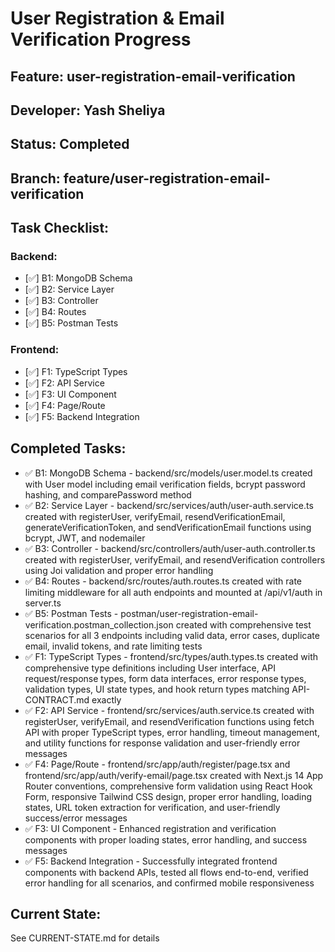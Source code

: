# User Registration & Email Verification Progress

## Feature: user-registration-email-verification
## Developer: Yash Sheliya  
## Status: Completed
## Branch: feature/user-registration-email-verification

## Task Checklist:
### Backend:
- [✅] B1: MongoDB Schema
- [✅] B2: Service Layer
- [✅] B3: Controller  
- [✅] B4: Routes
- [✅] B5: Postman Tests

### Frontend:
- [✅] F1: TypeScript Types
- [✅] F2: API Service
- [✅] F3: UI Component
- [✅] F4: Page/Route
- [✅] F5: Backend Integration

## Completed Tasks:
<!-- AI updates this after each task -->
- ✅ B1: MongoDB Schema - backend/src/models/user.model.ts created with User model including email verification fields, bcrypt password hashing, and comparePassword method
- ✅ B2: Service Layer - backend/src/services/auth/user-auth.service.ts created with registerUser, verifyEmail, resendVerificationEmail, generateVerificationToken, and sendVerificationEmail functions using bcrypt, JWT, and nodemailer
- ✅ B3: Controller - backend/src/controllers/auth/user-auth.controller.ts created with registerUser, verifyEmail, and resendVerification controllers using Joi validation and proper error handling
- ✅ B4: Routes - backend/src/routes/auth.routes.ts created with rate limiting middleware for all auth endpoints and mounted at /api/v1/auth in server.ts
- ✅ B5: Postman Tests - postman/user-registration-email-verification.postman_collection.json created with comprehensive test scenarios for all 3 endpoints including valid data, error cases, duplicate email, invalid tokens, and rate limiting tests
- ✅ F1: TypeScript Types - frontend/src/types/auth.types.ts created with comprehensive type definitions including User interface, API request/response types, form data interfaces, error response types, validation types, UI state types, and hook return types matching API-CONTRACT.md exactly
- ✅ F2: API Service - frontend/src/services/auth.service.ts created with registerUser, verifyEmail, and resendVerification functions using fetch API with proper TypeScript types, error handling, timeout management, and utility functions for response validation and user-friendly error messages
- ✅ F4: Page/Route - frontend/src/app/auth/register/page.tsx and frontend/src/app/auth/verify-email/page.tsx created with Next.js 14 App Router conventions, comprehensive form validation using React Hook Form, responsive Tailwind CSS design, proper error handling, loading states, URL token extraction for verification, and user-friendly success/error messages
- ✅ F3: UI Component - Enhanced registration and verification components with proper loading states, error handling, and success messages
- ✅ F5: Backend Integration - Successfully integrated frontend components with backend APIs, tested all flows end-to-end, verified error handling for all scenarios, and confirmed mobile responsiveness

## Current State:
See CURRENT-STATE.md for details
